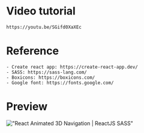 # Video tutorial

    https://youtu.be/SGifd0XaXEc

# Reference

    - Create react app: https://create-react-app.dev/
    - SASS: https://sass-lang.com/
    - Boxicons: https://boxicons.com/
    - Google font: https://fonts.google.com/

# Preview

!["React Animated 3D Navigation | ReactJS SASS"](https://user-images.githubusercontent.com/67447840/154608860-a5922c3d-c93b-46ce-9df1-f6dfb3003754.gif "React Animated 3D Navigation | ReactJS SASS")